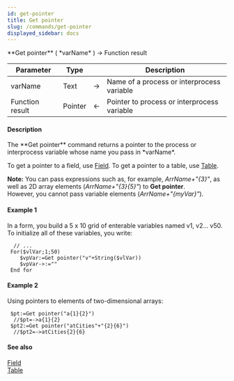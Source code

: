 ```yaml
---
id: get-pointer
title: Get pointer
slug: /commands/get-pointer
displayed_sidebar: docs
---
```


<!--REF #_command_.Get pointer.Syntax-->**Get pointer** ( *varName* ) -> Function result<!-- END REF-->
<!--REF #_command_.Get pointer.Params-->
| Parameter | Type |  | Description |
| --- | --- | --- | --- |
| varName | Text | &#8594;  | Name of a process or interprocess variable |
| Function result | Pointer | &#8592; | Pointer to process or interprocess variable |

<!-- END REF-->

#### Description 

<!--REF #_command_.Get pointer.Summary-->The **Get pointer** command returns a pointer to the process or interprocess variable whose name you pass in *varName*.<!-- END REF-->

To get a pointer to a field, use [Field](field.md). To get a pointer to a table, use [Table](table.md).

**Note:** You can pass expressions such as, for example, *ArrName+"{3}"*, as well as 2D array elements (*ArrName+"{3}{5}"*) to **Get pointer**.  
However, you cannot pass variable elements (*ArrName+"{myVar}"*). 

#### Example 1 

In a form, you build a 5 x 10 grid of enterable variables named v1, v2... v50\. To initialize all of these variables, you write:

```4d
  // ...
 For($vlVar;1;50)
    $vpVar:=Get pointer("v"+String($vlVar))
    $vpVar->:=""
 End for
```

#### Example 2 

Using pointers to elements of two-dimensional arrays:

```4d
 $pt:=Get pointer("a{1}{2}")
  //$pt=->a{1}{2}
 $pt2:=Get pointer("atCities"+"{2}{6}")
  //$pt2=->atCities{2}{6}
```

#### See also 

[Field](field.md)  
[Table](table.md)  